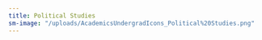 ```yaml
---
title: Political Studies
sm-image: "/uploads/AcademicsUndergradIcons_Political%20Studies.png"
---
```



